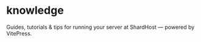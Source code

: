 # knowledge
Guides, tutorials &amp; tips for running your server at ShardHost — powered by VitePress.
